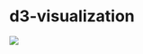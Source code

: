 # d3-visualization
<img src="https://cdn.rawgit.com/JingqiL/d3-visualization-mapping/7527eae5/pop%20up/Screenshot_1.png">
